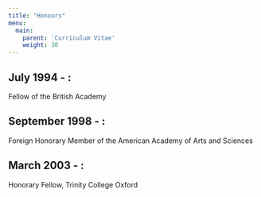 ```yaml
---
title: "Honours"
menu:
  main:
    parent: 'Curriculum Vitae'
    weight: 30
---
```


## July 1994 - :
Fellow of the British Academy

## September 1998 - :
Foreign Honorary Member of the American Academy of Arts and Sciences

## March 2003 - :
Honorary Fellow, Trinity College Oxford
